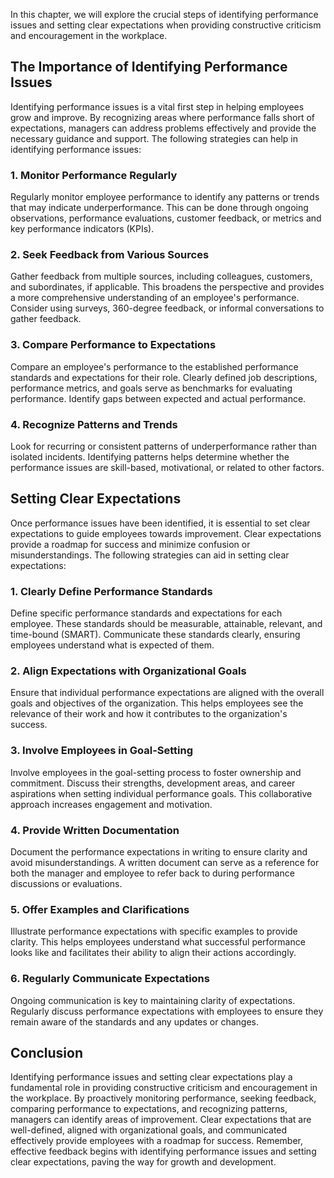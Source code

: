 
In this chapter, we will explore the crucial steps of identifying performance issues and setting clear expectations when providing constructive criticism and encouragement in the workplace.

The Importance of Identifying Performance Issues
------------------------------------------------

Identifying performance issues is a vital first step in helping employees grow and improve. By recognizing areas where performance falls short of expectations, managers can address problems effectively and provide the necessary guidance and support. The following strategies can help in identifying performance issues:

### **1. Monitor Performance Regularly**

Regularly monitor employee performance to identify any patterns or trends that may indicate underperformance. This can be done through ongoing observations, performance evaluations, customer feedback, or metrics and key performance indicators (KPIs).

### **2. Seek Feedback from Various Sources**

Gather feedback from multiple sources, including colleagues, customers, and subordinates, if applicable. This broadens the perspective and provides a more comprehensive understanding of an employee's performance. Consider using surveys, 360-degree feedback, or informal conversations to gather feedback.

### **3. Compare Performance to Expectations**

Compare an employee's performance to the established performance standards and expectations for their role. Clearly defined job descriptions, performance metrics, and goals serve as benchmarks for evaluating performance. Identify gaps between expected and actual performance.

### **4. Recognize Patterns and Trends**

Look for recurring or consistent patterns of underperformance rather than isolated incidents. Identifying patterns helps determine whether the performance issues are skill-based, motivational, or related to other factors.

Setting Clear Expectations
--------------------------

Once performance issues have been identified, it is essential to set clear expectations to guide employees towards improvement. Clear expectations provide a roadmap for success and minimize confusion or misunderstandings. The following strategies can aid in setting clear expectations:

### **1. Clearly Define Performance Standards**

Define specific performance standards and expectations for each employee. These standards should be measurable, attainable, relevant, and time-bound (SMART). Communicate these standards clearly, ensuring employees understand what is expected of them.

### **2. Align Expectations with Organizational Goals**

Ensure that individual performance expectations are aligned with the overall goals and objectives of the organization. This helps employees see the relevance of their work and how it contributes to the organization's success.

### **3. Involve Employees in Goal-Setting**

Involve employees in the goal-setting process to foster ownership and commitment. Discuss their strengths, development areas, and career aspirations when setting individual performance goals. This collaborative approach increases engagement and motivation.

### **4. Provide Written Documentation**

Document the performance expectations in writing to ensure clarity and avoid misunderstandings. A written document can serve as a reference for both the manager and employee to refer back to during performance discussions or evaluations.

### **5. Offer Examples and Clarifications**

Illustrate performance expectations with specific examples to provide clarity. This helps employees understand what successful performance looks like and facilitates their ability to align their actions accordingly.

### **6. Regularly Communicate Expectations**

Ongoing communication is key to maintaining clarity of expectations. Regularly discuss performance expectations with employees to ensure they remain aware of the standards and any updates or changes.

Conclusion
----------

Identifying performance issues and setting clear expectations play a fundamental role in providing constructive criticism and encouragement in the workplace. By proactively monitoring performance, seeking feedback, comparing performance to expectations, and recognizing patterns, managers can identify areas of improvement. Clear expectations that are well-defined, aligned with organizational goals, and communicated effectively provide employees with a roadmap for success. Remember, effective feedback begins with identifying performance issues and setting clear expectations, paving the way for growth and development.
